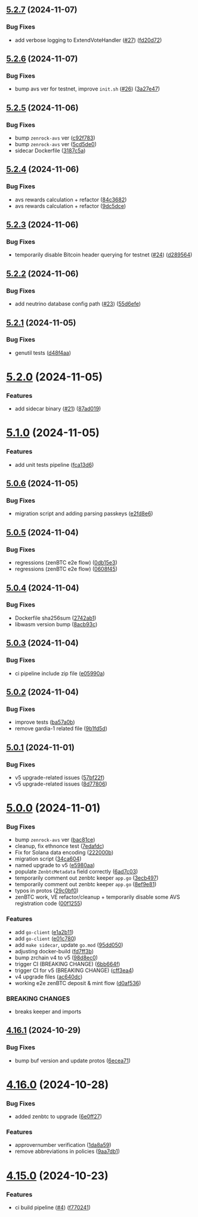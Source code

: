 ## [5.2.7](https://github.com/zenrocklabs/zrchain/compare/v5.2.6...v5.2.7) (2024-11-07)


### Bug Fixes

* add verbose logging to ExtendVoteHandler ([#27](https://github.com/zenrocklabs/zrchain/issues/27)) ([fd20d72](https://github.com/zenrocklabs/zrchain/commit/fd20d72dfddd65895c6b931a6fbc7fbef2e149fc))

## [5.2.6](https://github.com/zenrocklabs/zrchain/compare/v5.2.5...v5.2.6) (2024-11-07)


### Bug Fixes

* bump avs ver for testnet, improve `init.sh` ([#26](https://github.com/zenrocklabs/zrchain/issues/26)) ([3a27e47](https://github.com/zenrocklabs/zrchain/commit/3a27e4706776171994f4f84b5aeab488d9af2a77))

## [5.2.5](https://github.com/zenrocklabs/zrchain/compare/v5.2.4...v5.2.5) (2024-11-06)


### Bug Fixes

* bump `zenrock-avs` ver ([c92f783](https://github.com/zenrocklabs/zrchain/commit/c92f7835a8b347181766f0489f2b0e0122f40346))
* bump `zenrock-avs` ver ([5cd5de0](https://github.com/zenrocklabs/zrchain/commit/5cd5de0ead959154079a48c7fc5ce9de70644d2a))
* sidecar Dockerfile ([3187c5a](https://github.com/zenrocklabs/zrchain/commit/3187c5a85cd7e2ef70672eb0368b6c6e45551c14))

## [5.2.4](https://github.com/zenrocklabs/zrchain/compare/v5.2.3...v5.2.4) (2024-11-06)


### Bug Fixes

* avs rewards calculation + refactor ([84c3682](https://github.com/zenrocklabs/zrchain/commit/84c36823c43d3029d3e128e2bffa58c1527236ec))
* avs rewards calculation + refactor ([9dc5dce](https://github.com/zenrocklabs/zrchain/commit/9dc5dce3f98898d661becfa07bff1cbb27c1eef3))

## [5.2.3](https://github.com/zenrocklabs/zrchain/compare/v5.2.2...v5.2.3) (2024-11-06)


### Bug Fixes

* temporarily disable Bitcoin header querying for testnet ([#24](https://github.com/zenrocklabs/zrchain/issues/24)) ([d289564](https://github.com/zenrocklabs/zrchain/commit/d28956493484a6e387f56e308d53f29b9dbdd74d))

## [5.2.2](https://github.com/zenrocklabs/zrchain/compare/v5.2.1...v5.2.2) (2024-11-06)


### Bug Fixes

* add neutrino database config path  ([#23](https://github.com/zenrocklabs/zrchain/issues/23)) ([55d6efe](https://github.com/zenrocklabs/zrchain/commit/55d6efeb5e721e7b782f2fcc64d3c732a2cb3f50))

## [5.2.1](https://github.com/zenrocklabs/zrchain/compare/v5.2.0...v5.2.1) (2024-11-05)


### Bug Fixes

* genutil tests ([d48f4aa](https://github.com/zenrocklabs/zrchain/commit/d48f4aaaa94e08332b6a4124ea56ce70cdd0c103))

# [5.2.0](https://github.com/zenrocklabs/zrchain/compare/v5.1.0...v5.2.0) (2024-11-05)


### Features

* add sidecar binary ([#21](https://github.com/zenrocklabs/zrchain/issues/21)) ([87ad019](https://github.com/zenrocklabs/zrchain/commit/87ad01955624cd6ceeb14731efd29c45bbb9c724))

# [5.1.0](https://github.com/zenrocklabs/zrchain/compare/v5.0.6...v5.1.0) (2024-11-05)


### Features

* add unit tests pipeline ([fca13d6](https://github.com/zenrocklabs/zrchain/commit/fca13d64ed7d86b99dc0bee7e3621d075dbf8c12))

## [5.0.6](https://github.com/zenrocklabs/zrchain/compare/v5.0.5...v5.0.6) (2024-11-05)


### Bug Fixes

* migration script and adding parsing passkeys ([e2fd8e6](https://github.com/zenrocklabs/zrchain/commit/e2fd8e65826f71e019e516819f87ba3e460f4a6c))

## [5.0.5](https://github.com/zenrocklabs/zrchain/compare/v5.0.4...v5.0.5) (2024-11-04)


### Bug Fixes

* regressions (zenBTC e2e flow) ([0db15e3](https://github.com/zenrocklabs/zrchain/commit/0db15e3cf1509dbf0e18372de66e101fc5fdd616))
* regressions (zenBTC e2e flow) ([0608f45](https://github.com/zenrocklabs/zrchain/commit/0608f458adc1fa25847331f868a027cda69e9ebd))

## [5.0.4](https://github.com/zenrocklabs/zrchain/compare/v5.0.3...v5.0.4) (2024-11-04)


### Bug Fixes

* Dockerfile sha256sum ([2742ab1](https://github.com/zenrocklabs/zrchain/commit/2742ab1e39efa3a05ef92219c06c8e8c2f2e920c))
* libwasm version bump ([8acb93c](https://github.com/zenrocklabs/zrchain/commit/8acb93cc67fa8ebf60d8d4e93b9daa145edde58a))

## [5.0.3](https://github.com/zenrocklabs/zrchain/compare/v5.0.2...v5.0.3) (2024-11-04)


### Bug Fixes

* ci pipeline include zip file ([e05990a](https://github.com/zenrocklabs/zrchain/commit/e05990a7e07fd632c07ee686ea1a07336f0f5ef2))

## [5.0.2](https://github.com/zenrocklabs/zrchain/compare/v5.0.1...v5.0.2) (2024-11-04)


### Bug Fixes

* improve tests ([ba57a0b](https://github.com/zenrocklabs/zrchain/commit/ba57a0ba0c672922c33f8561575a3a7857082e93))
* remove gardia-1 related file ([9b1fd5d](https://github.com/zenrocklabs/zrchain/commit/9b1fd5d1556cf4c432bef4942acb52b6e26a1fc2))

## [5.0.1](https://github.com/zenrocklabs/zrchain/compare/v5.0.0...v5.0.1) (2024-11-01)


### Bug Fixes

* v5 upgrade-related issues ([57bf22f](https://github.com/zenrocklabs/zrchain/commit/57bf22f27c7b9cf77cc0f963d4bdd9caac33dfad))
* v5 upgrade-related issues ([8d77806](https://github.com/zenrocklabs/zrchain/commit/8d778061c229507674e98a1633ba299dfd8164ae))

# [5.0.0](https://github.com/zenrocklabs/zrchain/compare/v4.16.1...v5.0.0) (2024-11-01)


### Bug Fixes

* bump `zenrock-avs` ver ([bac81ce](https://github.com/zenrocklabs/zrchain/commit/bac81ce33691ade27307512072dd98745b771283))
* cleanup, fix ethnonce test ([7edafdc](https://github.com/zenrocklabs/zrchain/commit/7edafdcfab92897b8a2f4aad27df3210487a32da))
* Fix for Solana data encoding ([222000b](https://github.com/zenrocklabs/zrchain/commit/222000bf6241eecb1914863aa77842db56b95792))
* migration script ([34ca604](https://github.com/zenrocklabs/zrchain/commit/34ca604d92abb68c83e27e855f5e4e37cb2e1865))
* named upgrade to v5 ([e5980aa](https://github.com/zenrocklabs/zrchain/commit/e5980aa21e5532e6b943ff3cc4345b959cee1385))
* populate `ZenbtcMetadata` field correctly ([6ad7c03](https://github.com/zenrocklabs/zrchain/commit/6ad7c03ab97411f24432daa468b76116b8a184b3))
* temporarily comment out zenbtc keeper `app.go` ([3ecb497](https://github.com/zenrocklabs/zrchain/commit/3ecb4970c88bfc3690079c1ccf7176ba052be148))
* temporarily comment out zenbtc keeper `app.go` ([8ef9e81](https://github.com/zenrocklabs/zrchain/commit/8ef9e815b393df7f630c62233b7b3e45a9ce8375))
* typos in protos ([29c0bf0](https://github.com/zenrocklabs/zrchain/commit/29c0bf03c0c2e2ef7cc51d6778e4465e22c84e16))
* zenBTC work, VE refactor/cleanup + temporarily disable some AVS registration code ([00f1255](https://github.com/zenrocklabs/zrchain/commit/00f1255e464605679bbddd622ae3ebdaf4873960))


### Features

* add `go-client` ([e1a2b11](https://github.com/zenrocklabs/zrchain/commit/e1a2b11a218b2b2a3610d7695c7a408d20506426))
* add `go-client` ([e01c780](https://github.com/zenrocklabs/zrchain/commit/e01c780fa842148aa40301fa2a7748bb8f9ccb5a))
* add `make sidecar`, update `go.mod` ([95dd050](https://github.com/zenrocklabs/zrchain/commit/95dd0504433b3cd97ccf5bc7c445de5be5196f4c))
* adjusting docker-build ([fd7ff3b](https://github.com/zenrocklabs/zrchain/commit/fd7ff3b31233e03e8fffa1076607928c2ae209e6))
* bump zrchain v4 to v5 ([98d8ec0](https://github.com/zenrocklabs/zrchain/commit/98d8ec0d2769ac340e44ac369dc590b62f9bb215))
* trigger CI (BREAKING CHANGE) ([6bb664f](https://github.com/zenrocklabs/zrchain/commit/6bb664f7530a0f67c99d5d03a4eb5d57910ae7ec))
* trigger CI for v5 (BREAKING CHANGE) ([cff3ea4](https://github.com/zenrocklabs/zrchain/commit/cff3ea4255b0d68da7e58d8d0fd5e233a126e697))
* v4 upgrade files ([ac640dc](https://github.com/zenrocklabs/zrchain/commit/ac640dc504c3ed490f39247abad7a326a2cd9f2e))
* working e2e zenBTC deposit & mint flow ([d0af536](https://github.com/zenrocklabs/zrchain/commit/d0af53679c17073743772dc6a239b25c521ceda6))


### BREAKING CHANGES

* breaks keeper and imports

## [4.16.1](https://github.com/zenrocklabs/zrchain/compare/v4.16.0...v4.16.1) (2024-10-29)


### Bug Fixes

* bump buf version and update protos ([6ecea71](https://github.com/zenrocklabs/zrchain/commit/6ecea7116c17880542ff010841b2e757ee4c45f7))

# [4.16.0](https://github.com/zenrocklabs/zrchain/compare/v4.15.0...v4.16.0) (2024-10-28)


### Bug Fixes

* added zenbtc to upgrade ([6e0ff27](https://github.com/zenrocklabs/zrchain/commit/6e0ff27c6c71702e6b7c051559b23b952c17eeba))


### Features

* approvernumber verification ([1da8a59](https://github.com/zenrocklabs/zrchain/commit/1da8a5936dcb687c0670f7efabcb5305999c8fb5))
* remove abbreviations in policies ([9aa7db1](https://github.com/zenrocklabs/zrchain/commit/9aa7db1aba8b06a9e8743eecf1d4efcc07e1f265))

# [4.15.0](https://github.com/zenrocklabs/zrchain/compare/v4.14.1...v4.15.0) (2024-10-23)


### Features

* ci build pipeline ([#4](https://github.com/zenrocklabs/zrchain/issues/4)) ([f770241](https://github.com/zenrocklabs/zrchain/commit/f770241f3cdedbe0ca1b4357c40979f28d691dd7))
